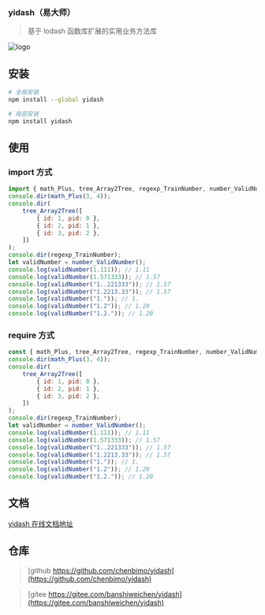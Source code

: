 ### yidash（易大师）

> 基于 lodash 函数库扩展的实用业务方法库

![logo](https://static.chensuiyi.com/images/yidash-logo.png)

## 安装

```bash
# 全局安装
npm install --global yidash

# 局部安装
npm install yidash
```

## 使用

### import 方式

```javascript
import { math_Plus, tree_Array2Tree, regexp_TrainNumber, number_ValidNumber } from "yidash";
console.dir(math_Plus(3, 4));
console.dir(
    tree_Array2Tree([
        { id: 1, pid: 0 },
        { id: 2, pid: 1 },
        { id: 3, pid: 2 },
    ])
);
console.dir(regexp_TrainNumber);
let validNumber = number_ValidNumber();
console.log(validNumber(1.111)); // 1.11
console.log(validNumber(1.571333)); // 1.57
console.log(validNumber("1..221333")); // 1.57
console.log(validNumber("1.2213.33")); // 1.57
console.log(validNumber("1.")); // 1.
console.log(validNumber("1.2")); // 1.20
console.log(validNumber("1.2.")); // 1.20
```

### require 方式

```javascript
const { math_Plus, tree_Array2Tree, regexp_TrainNumber, number_ValidNumber } = require("yidash");
console.dir(math_Plus(3, 4));
console.dir(
    tree_Array2Tree([
        { id: 1, pid: 0 },
        { id: 2, pid: 1 },
        { id: 3, pid: 2 },
    ])
);
console.dir(regexp_TrainNumber);
let validNumber = number_ValidNumber();
console.log(validNumber(1.111)); // 1.11
console.log(validNumber(1.571333)); // 1.57
console.log(validNumber("1..221333")); // 1.57
console.log(validNumber("1.2213.33")); // 1.57
console.log(validNumber("1.")); // 1.
console.log(validNumber("1.2")); // 1.20
console.log(validNumber("1.2.")); // 1.20
```

## 文档

[yidash 在线文档地址](https://yidash.chensuiyi.com)

## 仓库

> [github https://github.com/chenbimo/yidash](https://github.com/chenbimo/yidash)

> [gitee https://gitee.com/banshiweichen/yidash](https://gitee.com/banshiweichen/yidash)
